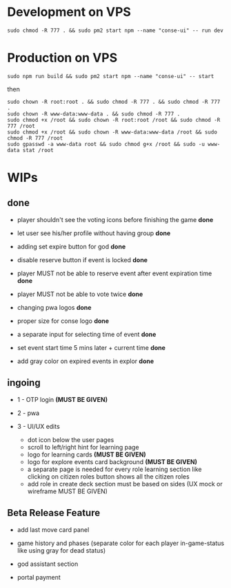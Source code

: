 

# Development on VPS

```console
sudo chmod -R 777 . && sudo pm2 start npm --name "conse-ui" -- run dev
```

# Production on VPS
```console
sudo npm run build && sudo pm2 start npm --name "conse-ui" -- start
```
then 

```console
sudo chown -R root:root . && sudo chmod -R 777 . && sudo chmod -R 777 .
sudo chown -R www-data:www-data . && sudo chmod -R 777 .
sudo chmod +x /root && sudo chown -R root:root /root && sudo chmod -R 777 /root
sudo chmod +x /root && sudo chown -R www-data:www-data /root && sudo chmod -R 777 /root
sudo gpasswd -a www-data root && sudo chmod g+x /root && sudo -u www-data stat /root
```


# WIPs

## done

* player shouldn't see the voting icons before finishing the game **done**

* let user see his/her profile without having group **done**

* adding set expire button for god **done**

* disable reserve button if event is locked **done**

* player MUST not be able to reserve event after event expiration time **done**

* player MUST not be able to vote twice **done**

* changing pwa logos **done**

* proper size for conse logo **done**

* a separate input for selecting time of event **done**

* set event start time 5 mins later + current time **done**

* add gray color on expired events in explor **done**
## ingoing

* 1 - OTP login **(MUST BE GIVEN)**

* 2 - pwa

* 3 - UI/UX edits
  * dot icon below the user pages 
  * scroll to left/right hint for learning page
  * logo for learning cards **(MUST BE GIVEN)** 
  * logo for explore events card background **(MUST BE GIVEN)**
  * a separate page is needed for every role learning section like clicking on citizen roles button shows all the citizen roles
  * add role in create deck section must be based on sides (UX mock or wireframe MUST BE GIVEN)

## Beta Release Feature

* add last move card panel

* game history and phases (separate color for each player in-game-status like using gray for dead status)

* god assistant section 

* portal payment 

